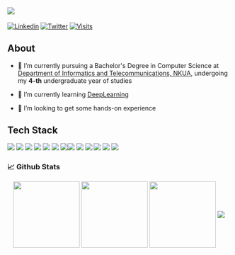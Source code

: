 ## <img align=center src="https://media3.giphy.com/media/djRJNZqj508sE/giphy.gif" />   

<p align="center">
  
[![Linkedin](https://img.shields.io/badge/linked-in-369?style=flat-square&logo=linkedin&logoColor=white&color=blue)](https://www.linkedin.com/in/vissarion-moutafis-843947192/) [![Twitter](https://img.shields.io/badge/twitter-369?style=flat-square&logo=twitter&logoColor=white&color=blue)](https://twitter.com/VissarionMouta1)  [![Visits](https://komarev.com/ghpvc/?username=VissaMoutafis&logo=GitHub&label=github%20visits&color=336699&logoColor=white&style=flat-square)](https://github.com/VissaMoutafis)

</p>

## About

<div>

- 🔭 I’m currently pursuing a Bachelor's Degree in Computer Science at <a href="https://www.di.uoa.gr/en">Department of Informatics and Telecommunications, NKUA</a>, undergoing my **4-th** undergraduate year of studies
  
- 🌱 I’m currently learning <a href="http://introtodeeplearning.com/">DeepLearning</a>
  
- 👯 I’m looking to get some hands-on experience
</div>


## Tech Stack

![](https://img.shields.io/badge/OS-Linux-informational?style=flat&logo=linux&logoColor=white&color=2bbc8a) ![](https://img.shields.io/badge/Shell-Bash-informational?style=flat&logo=gnu-bash&logoColor=white&color=2bbc8a) ![](https://img.shields.io/badge/Editor-IntelliJ_IDEA-informational?style=flat&logo=intellij-idea&logoColor=white&color=2bbc8a) ![](https://img.shields.io/badge/Editor-vscode-informational?style=flat&logo=visual-studio-code&logoColor=white&color=2bbc8a) ![](https://img.shields.io/badge/Tools-GoogleCollab-informational?style=flat&logo=postgresql&logoColor=white&color=2bbc8a) ![](https://img.shields.io/badge/Code-C-informational?style=flat&logo=c&logoColor=white&color=2bbc8a) ![](https://img.shields.io/badge/Code-C++-informational?style=flat&logo=c%2B%2B&logoColor=white&color=2bbc8a)![](https://img.shields.io/badge/Code-Make-informational?style=flat&logo=cmake&logoColor=white&color=2bbc8a) ![](https://img.shields.io/badge/Code-Python-informational?style=flat&logo=python&logoColor=white&color=2bbc8a) ![](https://img.shields.io/badge/Code-JavaScript-informational?style=flat&logo=javascript&logoColor=white&color=2bbc8a) ![](https://img.shields.io/badge/Code-Angular-informational?style=flat&logo=angular&logoColor=white&color=2bbc8a) ![](https://img.shields.io/badge/Code-Springboot-informational?style=flat&logo=Springboot&logoColor=white&color=2bbc8a) ![](https://img.shields.io/badge/Code-Java-informational?style=flat&logo=java&logoColor=white&color=2bbc8a)
<br>


### &#x1f4c8; Github Stats
<div align="center">
  <img height=150 align="center" src="https://github-readme-streak-stats.herokuapp.com/?user=VissaMoutafis&theme=darcula&layout=compact&count_private=true") />
  <img height=150 align="center" src="https://github-readme-stats.vercel.app/api/top-langs/?username=VissaMoutafis&theme=darcula&layout=compact&count_private=true" />
  <img height=150 align="center" src="https://github-readme-stats.vercel.app/api?username=VissaMoutafis&show_icons=true&hide=issues&count_private=true&theme=darcula" />
  <img align="center" src="https://github-profile-trophy.vercel.app/?username=VissaMoutafis&theme=onedark&no-frame=true&no-bg=true"/>
</div>



<!--
**VissaMoutafis/VissaMoutafis** is a ✨ _special_ ✨ repository because its `README.md` (this file) appears on your GitHub profile.

Here are some ideas to get you started:

- 🔭 I’m currently working on ...
- 🌱 I’m currently learning ...
- 👯 I’m looking to collaborate on ...
- 🤔 I’m looking for help with ...
- 💬 Ask me about ...
- 📫 How to reach me: ...
- 😄 Pronouns: ...
- ⚡ Fun fact: ...
-->
